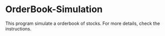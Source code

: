 # OrderBook-Simulation
This program simulate a orderbook of stocks. For more details, check the instructions.
